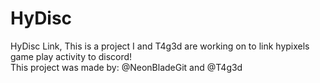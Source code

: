 # HyDisc
HyDisc Link, This is a project I and T4g3d are working on to link hypixels game play activity to discord!                                                                       
This project was made by: @NeonBladeGit and @T4g3d
